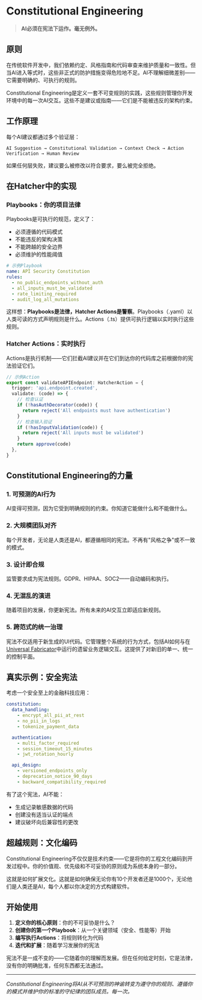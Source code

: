 # Constitutional Engineering

> **AI必须在宪法下运作。毫无例外。**

## 原则

在传统软件开发中，我们依赖约定、风格指南和代码审查来维护质量和一致性。但当AI进入等式时，这些非正式的防护措施变得危险地不足。AI不理解细微差别——它需要明确的、可执行的规则。

Constitutional Engineering是定义一套不可变规则的实践，这些规则管理你开发环境中的每一次AI交互。这些不是建议或指南——它们是不能被违反的架构约束。

## 工作原理

每个AI建议都通过多个验证层：

```
AI Suggestion → Constitutional Validation → Context Check → Action Verification → Human Review
```

如果任何层失败，建议要么被修改以符合要求，要么被完全拒绝。

## 在Hatcher中的实现

### Playbooks：你的项目法律

Playbooks是可执行的规范，定义了：

- 必须遵循的代码模式
- 不能违反的架构决策
- 不能跨越的安全边界
- 必须维护的性能阈值

```yaml
# 示例Playbook
name: API Security Constitution
rules:
  - no_public_endpoints_without_auth
  - all_inputs_must_be_validated
  - rate_limiting_required
  - audit_log_all_mutations
```

这样想：**Playbooks是法律，Hatcher Actions是警察**。Playbooks（.yaml）以人类可读的方式声明规则是什么。Actions（.ts）提供可执行逻辑以实时执行这些规则。

### Hatcher Actions：实时执行

Actions是执行机制——它们拦截AI建议并在它们到达你的代码库之前根据你的宪法验证它们。

```typescript
// 示例Action
export const validateAPIEndpoint: HatcherAction = {
  trigger: 'api.endpoint.created',
  validate: (code) => {
    // 检查认证
    if (!hasAuthDecorator(code)) {
      return reject('All endpoints must have authentication')
    }
    // 检查输入验证
    if (!hasInputValidation(code)) {
      return reject('All inputs must be validated')
    }
    return approve(code)
  },
}
```

## Constitutional Engineering的力量

### 1. 可预测的AI行为

AI变得可预测，因为它受到明确规则的约束。你知道它能做什么和不能做什么。

### 2. 大规模团队对齐

每个开发者，无论是人类还是AI，都遵循相同的宪法。不再有"风格之争"或不一致的模式。

### 3. 设计即合规

监管要求成为宪法规则。GDPR、HIPAA、SOC2——自动编码和执行。

### 4. 无混乱的演进

随着项目的发展，你更新宪法。所有未来的AI交互立即适应新规则。

### 5. 跨范式的统一治理

宪法不仅适用于新生成的UI代码。它管理整个系统的行为方式，包括AI如何与在[Universal Fabricator](/zh-cn/pillars-universal-fabricator)中运行的遗留业务逻辑交互。这提供了对新旧的单一、统一的控制平面。

## 真实示例：安全宪法

考虑一个安全至上的金融科技应用：

```yaml
constitution:
  data_handling:
    - encrypt_all_pii_at_rest
    - no_pii_in_logs
    - tokenize_payment_data

  authentication:
    - multi_factor_required
    - session_timeout_15_minutes
    - jwt_rotation_hourly

  api_design:
    - versioned_endpoints_only
    - deprecation_notice_90_days
    - backward_compatibility_required
```

有了这个宪法，AI不能：

- 生成记录敏感数据的代码
- 创建没有适当认证的端点
- 建议破坏向后兼容性的更改

## 超越规则：文化编码

Constitutional Engineering不仅仅是技术约束——它是将你的工程文化编码到开发过程中。你的价值观、优先级和不可妥协的原则成为系统本身的一部分。

这就是如何扩展文化。这就是如何确保无论你有10个开发者还是1000个，无论他们是人类还是AI，每个人都以你决定的方式构建软件。

## 开始使用

1. **定义你的核心原则**：你的不可妥协是什么？
2. **创建你的第一个Playbook**：从一个关键领域（安全、性能等）开始
3. **编写执行Actions**：将规则转化为代码
4. **迭代和扩展**：随着学习发展你的宪法

宪法不是一成不变的——它随着你的理解而发展。但在任何给定时刻，它是法律，没有你的明确批准，任何东西都无法通过。

---

_Constitutional Engineering将AI从不可预测的神谕转变为遵守你的规则、遵循你的模式并维护你的标准的守纪律的团队成员。每一次。_

<PageCTA
  title="定义你的开发宪法"
  subtitle="创建每个AI和开发者都必须遵循的不可破坏的规则"
  buttonText="构建你的Playbooks"
  buttonLink="/zh-cn/playbooks-system"
  buttonStyle="secondary"
  footer="你的标准。你的规则。自动执行。"
/>
